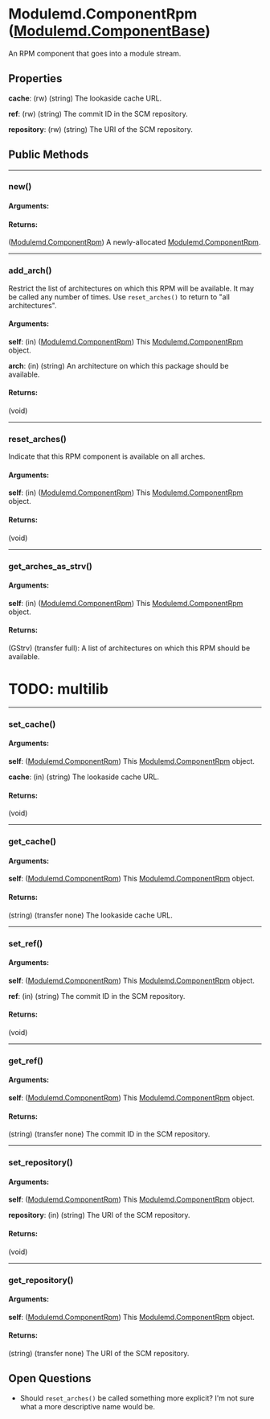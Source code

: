# Modulemd.ComponentRpm ([Modulemd.ComponentBase](Modulemd.ComponentBase.md))
An RPM component that goes into a module stream.

## Properties
__cache__: (rw) (string) The lookaside cache URL.

__ref__: (rw) (string) The commit ID in the SCM repository.

__repository__: (rw) (string) The URI of the SCM repository.

## Public Methods

---
### new()
#### Arguments:
#### Returns:
([Modulemd.ComponentRpm](Modulemd.ComponentRpm.md)) A newly-allocated [Modulemd.ComponentRpm](Modulemd.ComponentRpm.md).

---
### add_arch()
Restrict the list of architectures on which this RPM will be available. It may be called any number of times. Use `reset_arches()` to return to "all architectures".
#### Arguments:
__self__: (in) ([Modulemd.ComponentRpm](Modulemd.ComponentRpm.md)) This [Modulemd.ComponentRpm](Modulemd.ComponentRpm.md) object.

__arch__: (in) (string) An architecture on which this package should be available.

#### Returns:
(void)

---
### reset_arches()
Indicate that this RPM component is available on all arches.

#### Arguments:
__self__: (in) ([Modulemd.ComponentRpm](Modulemd.ComponentRpm.md)) This [Modulemd.ComponentRpm](Modulemd.ComponentRpm.md) object.

#### Returns:
(void)

---
### get_arches_as_strv()
#### Arguments:
__self__: (in) ([Modulemd.ComponentRpm](Modulemd.ComponentRpm.md)) This [Modulemd.ComponentRpm](Modulemd.ComponentRpm.md) object.

#### Returns:
(GStrv) (transfer full): A list of architectures on which this RPM should be available.

# TODO: multilib

---
### set_cache()
#### Arguments:
__self__: ([Modulemd.ComponentRpm](Modulemd.ComponentRpm.md)) This [Modulemd.ComponentRpm](Modulemd.ComponentRpm.md) object.

__cache__: (in) (string) The lookaside cache URL.

#### Returns:
(void)

---
### get_cache()
#### Arguments:
__self__: ([Modulemd.ComponentRpm](Modulemd.ComponentRpm.md)) This [Modulemd.ComponentRpm](Modulemd.ComponentRpm.md) object.

#### Returns:
(string) (transfer none) The lookaside cache URL.

---
### set_ref()
#### Arguments:
__self__: ([Modulemd.ComponentRpm](Modulemd.ComponentRpm.md)) This [Modulemd.ComponentRpm](Modulemd.ComponentRpm.md) object.

__ref__: (in) (string) The commit ID in the SCM repository.

#### Returns:
(void)

---
### get_ref()
#### Arguments:
__self__: ([Modulemd.ComponentRpm](Modulemd.ComponentRpm.md)) This [Modulemd.ComponentRpm](Modulemd.ComponentRpm.md) object.

#### Returns:
(string) (transfer none) The commit ID in the SCM repository.


---
### set_repository()
#### Arguments:
__self__: ([Modulemd.ComponentRpm](Modulemd.ComponentRpm.md)) This [Modulemd.ComponentRpm](Modulemd.ComponentRpm.md) object.

__repository__: (in) (string) The URI of the SCM repository.

#### Returns:
(void)

---
### get_repository()
#### Arguments:
__self__: ([Modulemd.ComponentRpm](Modulemd.ComponentRpm.md)) This [Modulemd.ComponentRpm](Modulemd.ComponentRpm.md) object.

#### Returns:
(string) (transfer none) The URI of the SCM repository.

## Open Questions
* Should `reset_arches()` be called something more explicit? I'm not sure what a more descriptive name would be.
